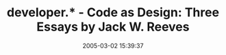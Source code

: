 ---
date: 2005-03-02 15:39:37
link:
  source: delicious
  source_url: https://del.icio.us/roytang
  text: 'developer.* - Code as Design: Three Essays by Jack W. Reeves'
  url: http://www.developerdotstar.com/mag/articles/reeves_design_main.html
slug: developer-code-as-design-three-essays-by-jack-w-reeves
source: delicious
tags:
- articles
- software-development
title: 'developer.* - Code as Design: Three Essays by Jack W. Reeves'
---